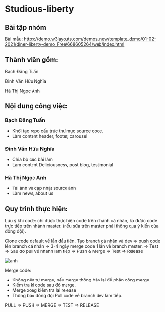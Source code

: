 # Studious-liberty

## Bài tập nhóm 
Bài mẫu: https://demo.w3layouts.com/demos_new/template_demo/01-02-2021/diner-liberty-demo_Free/668605264/web/index.html
## Thành viên gồm: 

Bạch Đăng Tuấn

Đinh Văn Hữu Nghĩa

Hà Thị Ngọc Anh

## Nội dung công việc:

### Bạch Đăng Tuấn
- Khởi tạo repo cấu trúc thư mục source code.
- Làm content header, footer, carousel


### Đinh Văn Hữu Nghĩa
- Chia bộ cục bài làm
- Làm content Deliciousness, post blog, testimonial


### Hà Thị Ngọc Anh
- Tải ảnh và cập nhật source ảnh
- Làm news, about us

## Quy trình thực hiện:

Lưu ý khi code: chỉ được thực hiện code trên nhánh cá nhân, ko được code trực tiếp trên nhánh master. (nếu sửa trên master phải thông qua ý kiến của đồng đội).


Clone code default về lần đầu tiên.
Tạo branch cá nhân và dev => push code lên branch cá nhân => 3-4 ngày merge code 1 lần về branch master.
=> Test => Sau đó pull về nhánh làm tiếp => Push & Merge => Test => Release

![anh](../image/git.png)


Merge code:
- Không nên tự merge, nếu merge thông báo lại để phân công merge. 
- Kiểm tra kĩ code sau đó merge.
- Merge xong kiểm tra lại release
- Thông báo đồng đội Pull code về branch dev làm tiếp. 

PULL => PUSH => MERGE => TEST => RELEASE